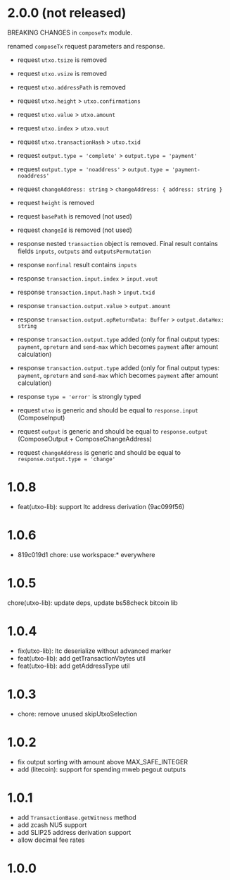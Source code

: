 # 2.0.0 (not released)

BREAKING CHANGES in `composeTx` module.

renamed `composeTx` request parameters and response.

-   request `utxo.tsize` is removed
-   request `utxo.vsize` is removed
-   request `utxo.addressPath` is removed
-   request `utxo.height` > `utxo.confirmations`
-   request `utxo.value` > `utxo.amount`
-   request `utxo.index` > `utxo.vout`
-   request `utxo.transactionHash` > `utxo.txid`
-   request `output.type = 'complete'` > `output.type = 'payment'`
-   request `output.type = 'noaddress'` > `output.type = 'payment-noaddress'`
-   request `changeAddress: string` > `changeAddress: { address: string }`
-   request `height` is removed
-   request `basePath` is removed (not used)
-   request `changeId` is removed (not used)

-   response nested `transaction` object is removed. Final result contains fields `inputs`, `outputs` and `outputsPermutation`
-   response `nonfinal` result contains `inputs`
-   response `transaction.input.index` > `input.vout`
-   response `transaction.input.hash` > `input.txid`
-   response `transaction.output.value` > `output.amount`
-   response `transaction.output.opReturnData: Buffer` > `output.dataHex: string`
-   response `transaction.output.type` added (only for final output types: `payment`, `opreturn` and `send-max` which becomes `payment` after amount calculation)
-   response `transaction.output.type` added (only for final output types: `payment`, `opreturn` and `send-max` which becomes `payment` after amount calculation)
-   response `type = 'error'` is strongly typed

-   request `utxo` is generic and should be equal to `response.input` (ComposeInput)
-   request `output` is generic and should be equal to `response.output` (ComposeOutput + ComposeChangeAddress)
-   request `changeAddress` is generic and should be equal to `response.output.type = 'change'`

# 1.0.8

-   feat(utxo-lib): support ltc address derivation (9ac099f56)

# 1.0.6

-   819c019d1 chore: use workspace:\* everywhere

# 1.0.5

chore(utxo-lib): update deps, update bs58check bitcoin lib

# 1.0.4

-   fix(utxo-lib): ltc deserialize without advanced marker
-   feat(utxo-lib): add getTransactionVbytes util
-   feat(utxo-lib): add getAddressType util

# 1.0.3

-   chore: remove unused skipUtxoSelection

# 1.0.2

-   fix output sorting with amount above MAX_SAFE_INTEGER
-   add (litecoin): support for spending mweb pegout outputs

# 1.0.1

-   add `TransactionBase.getWitness` method
-   add zcash NU5 support
-   add SLIP25 address derivation support
-   allow decimal fee rates

# 1.0.0
